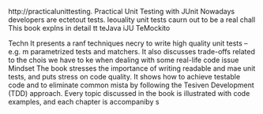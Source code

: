 
http://practicalunittesting.
Practical Unit Testing with JUnit 
Nowadays developers are ectetout tests. leouality unit tests caurn out to be a real chall
This book explns in detail  tt teJava iJU  TeMockito 

Techn
It presents a ranf techniques necry to write high quality unit tests – e.g. m parametrized tests and matchers. It also discusses trade-offs related to the chois we have to ke when dealing with some real-life code issue
Mindset
The book stresses the importance of writing readable and mae unit tests, and puts  stress on code quality. It shows how to achieve testable code and to eliminate common mista by following the Tesiven Development (TDD) approach. Every topic discussed in the book is illustrated with code examples, and each chapter is accompaniby s













